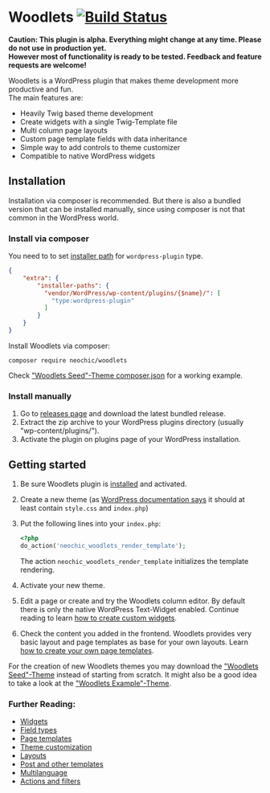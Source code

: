 # Woodlets [![Build Status](https://travis-ci.org/Neochic/Woodlets.svg)](https://travis-ci.org/Neochic/Woodlets)
**Caution: This plugin is alpha. Everything might change at any time. Please do not use in production yet.  
However most of functionality is ready to be tested. Feedback and feature requests are welcome!**

Woodlets is a WordPress plugin that makes theme development more productive and fun.  
The main features are:
* Heavily Twig based theme development
* Create widgets with a single Twig-Template file
* Multi column page layouts
* Custom page template fields with data inheritance
* Simple way to add controls to theme customizer
* Compatible to native WordPress widgets

## Installation
Installation via composer is recommended. But there is also a bundled version that can be installed manually, since using composer is not that common in the WordPress world.
### Install via composer
You need to to set [installer path](https://getcomposer.org/doc/faqs/how-do-i-install-a-package-to-a-custom-path-for-my-framework.md) for ```wordpress-plugin``` type.
```json
{
    "extra": {
        "installer-paths": {
          "vendor/WordPress/wp-content/plugins/{$name}/": [
            "type:wordpress-plugin"
          ]
        }
    }
}
```

Install Woodlets via composer:
```
composer require neochic/woodlets
```

Check ["Woodlets Seed"-Theme composer.json](https://github.com/Neochic/Woodlets-Seed/blob/master/composer.json) for a working example.

### Install manually
1. Go to [releases page](https://github.com/Neochic/Woodlets/releases) and download the latest bundled release.
2. Extract the zip archive to your WordPress plugins directory (usually "wp-content/plugins/").
3. Activate the plugin on plugins page of your WordPress installation.

## Getting started
1. Be sure Woodlets plugin is [installed](#installation) and activated.
2. Create a new theme (as [WordPress documentation says](https://codex.wordpress.org/Theme_Development#Basic_Templates) it should at least contain ```style.css``` and ```index.php```)
3. Put the following lines into your ```index.php```:

    ```php
    <?php
    do_action('neochic_woodlets_render_template');
    ```
    The action ```neochic_woodlets_render_template``` initializes the template rendering.
4. Activate your new theme.
5. Edit a page or create and try the Woodlets column editor.
   By default there is only the native WordPress Text-Widget enabled. Continue reading to learn [how to create custom widgets](docs/widgets.md).
6. Check the content you added in the frontend.
   Woodlets provides very basic layout and page templates as base for your own layouts. Learn [how to create your own page templates](docs/page-templates.md).

For the creation of new Woodlets themes you may download the ["Woodlets Seed"-Theme](https://github.com/Neochic/Woodlets-Seed) instead of starting from scratch.
It might also be a good idea to take a look at the ["Woodlets Example"-Theme](https://github.com/Neochic/Woodlets-Example).

### Further Reading:
* [Widgets](docs/widgets.md)
* [Field types](docs/field-types.md)
* [Page templates](docs/page-templates.md)
* [Theme customization](docs/theme-customization.md)
* [Layouts](docs/layouts.md)
* [Post and other templates](docs/post-templates.md)
* [Multilanguage](docs/i18n.md)
* [Actions and filters](docs/actions-and-filters.md)
